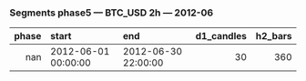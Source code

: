 ### Segments phase5 — BTC_USD 2h — 2012-06

|   phase | start               | end                 |   d1_candles |   h2_bars |
|--------:|:--------------------|:--------------------|-------------:|----------:|
|     nan | 2012-06-01 00:00:00 | 2012-06-30 22:00:00 |           30 |       360 |